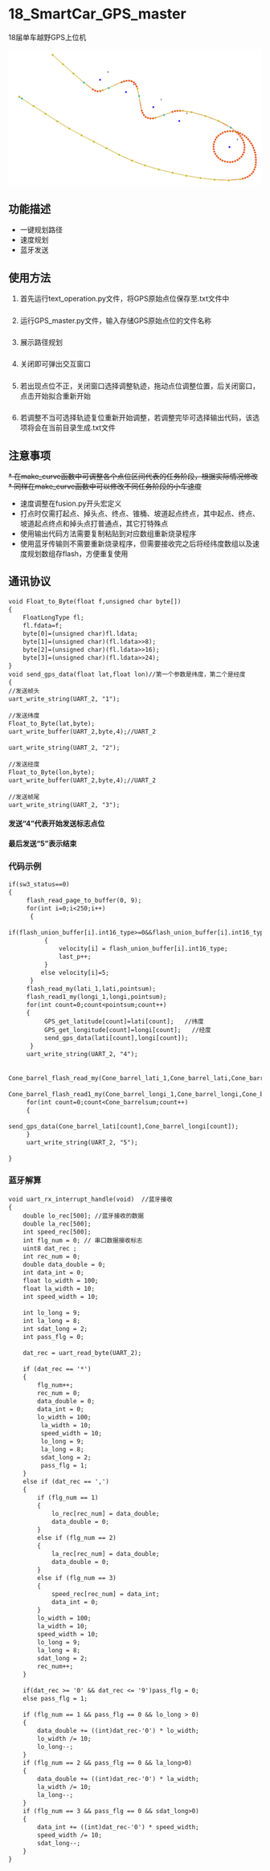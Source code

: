 # 18_SmartCar_GPS_master
18届单车越野GPS上位机

![image](https://github.com/qinghuan0/18_SmartCar_GPS_master/blob/main/example.jpg?raw=true)

## 功能描述

* 一键规划路径
* 速度规划
* 蓝牙发送

## 使用方法
1. 首先运行text_operation.py文件，将GPS原始点位保存至.txt文件中
#####
2. 运行GPS_master.py文件，输入存储GPS原始点位的文件名称
#####
3. 展示路径规划
#####
4. 关闭即可弹出交互窗口
#####
5. 若出现点位不正，关闭窗口选择调整轨迹，拖动点位调整位置，后关闭窗口，点击开始拟合重新开始
#####
6. 若调整不当可选择轨迹复位重新开始调整，若调整完毕可选择输出代码，该选项将会在当前目录生成.txt文件

## 注意事项

~~* 在make_curve函数中可调整各个点位区间代表的任务阶段，根据实际情况修改~~
~~* 同样在make_curve函数中可以修改不同任务阶段的小车速度~~
* 速度调整在fusion.py开头宏定义
* 打点时仅需打起点、掉头点、终点、锥桶、坡道起点终点，其中起点、终点、坡道起点终点和掉头点打普通点，其它打特殊点
* 使用输出代码方法需要复制粘贴到对应数组重新烧录程序
* 使用蓝牙传输则不需要重新烧录程序，但需要接收完之后将经纬度数组以及速度规划数组存flash，方便重复使用

## 通讯协议

    void Float_to_Byte(float f,unsigned char byte[])
    {
        FloatLongType fl;
        fl.fdata=f;
        byte[0]=(unsigned char)fl.ldata;
        byte[1]=(unsigned char)(fl.ldata>>8);
        byte[2]=(unsigned char)(fl.ldata>>16);
        byte[3]=(unsigned char)(fl.ldata>>24);
    }
    void send_gps_data(float lat,float lon)//第一个参数是纬度，第二个是经度
    {
    //发送帧头
    uart_write_string(UART_2, "1");

    //发送纬度
    Float_to_Byte(lat,byte);
    uart_write_buffer(UART_2,byte,4);//UART_2

    uart_write_string(UART_2, "2");

    //发送经度
    Float_to_Byte(lon,byte);
    uart_write_buffer(UART_2,byte,4);//UART_2

    //发送帧尾
    uart_write_string(UART_2, "3");

#### 发送“4”代表开始发送标志点位
#### 最后发送“5”表示结束

### 代码示例

    if(sw3_status==0)
    {
         flash_read_page_to_buffer(0, 9);
         for(int i=0;i<250;i++)
          {
             if(flash_union_buffer[i].int16_type>=0&&flash_union_buffer[i].int16_type<30)
              {
                  velocity[i] = flash_union_buffer[i].int16_type;
                  last_p++;
              }
             else velocity[i]=5;
          }
         flash_read_my(lati_1,lati,pointsum);
         flash_read1_my(longi_1,longi,pointsum);
         for(int count=0;count<pointsum;count++)
         {
              GPS_get_latitude[count]=lati[count];   //纬度
              GPS_get_longitude[count]=longi[count];   //经度
              send_gps_data(lati[count],longi[count]);
          }
         uart_write_string(UART_2, "4");

         Cone_barrel_flash_read_my(Cone_barrel_lati_1,Cone_barrel_lati,Cone_barrelsum);
         Cone_barrel_flash_read1_my(Cone_barrel_longi_1,Cone_barrel_longi,Cone_barrelsum);
         for(int count=0;count<Cone_barrelsum;count++)
         {
             send_gps_data(Cone_barrel_lati[count],Cone_barrel_longi[count]);
         }
         uart_write_string(UART_2, "5");

    }

### 蓝牙解算

    void uart_rx_interrupt_handle(void)  //蓝牙接收
    {
        double lo_rec[500]; //蓝牙接收的数据
        double la_rec[500];
        int speed_rec[500];
        int flg_num = 0; // 串口数据接收标志
        uint8 dat_rec ;
        int rec_num = 0;
        double data_double = 0;
        int data_int = 0;
        float lo_width = 100;
        float la_width = 10;
        int speed_width = 10;
        
        int lo_long = 9;
        int la_long = 8;
        int sdat_long = 2;
        int pass_flg = 0;
    
        dat_rec = uart_read_byte(UART_2);
    
        if (dat_rec == '*')
        {
            flg_num++;
            rec_num = 0;
            data_double = 0;
            data_int = 0;
            lo_width = 100;
             la_width = 10;
             speed_width = 10;
             lo_long = 9;
             la_long = 8;
             sdat_long = 2;
             pass_flg = 1;
        }
        else if (dat_rec == ',')
        {
            if (flg_num == 1)
            {
                lo_rec[rec_num] = data_double;
                data_double = 0;
            }
            else if (flg_num == 2)
            {
                la_rec[rec_num] = data_double;
                data_double = 0;
            }
            else if (flg_num == 3)
            {
                speed_rec[rec_num] = data_int;
                data_int = 0;
            }
            lo_width = 100;
            la_width = 10;
            speed_width = 10;
            lo_long = 9;
            la_long = 8;
            sdat_long = 2;
            rec_num++;
        }
    
        if(dat_rec >= '0' && dat_rec <= '9')pass_flg = 0;
        else pass_flg = 1;
    
        if (flg_num == 1 && pass_flg == 0 && lo_long > 0)
        {
            data_double += ((int)dat_rec-'0') * lo_width;
            lo_width /= 10;
            lo_long--;
        }
        if (flg_num == 2 && pass_flg == 0 && la_long>0)
        {
            data_double += ((int)dat_rec-'0') * la_width;
            la_width /= 10;
            la_long--;
        }
        if (flg_num == 3 && pass_flg == 0 && sdat_long>0)
        {
            data_int += ((int)dat_rec-'0') * speed_width;
            speed_width /= 10;
            sdat_long--;
        }
    }

